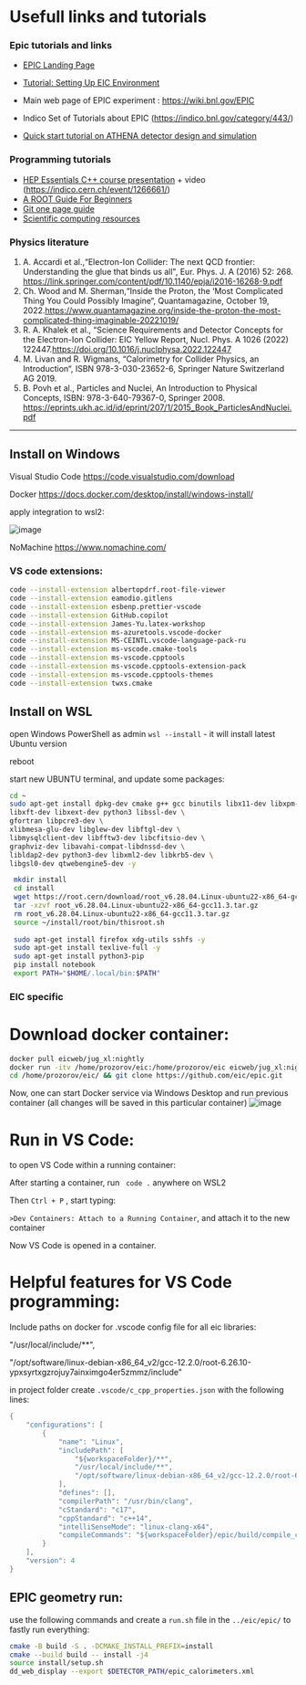 # Usefull links and tutorials
### Epic tutorials and links
* [EPIC Landing Page](https://eic.github.io/documentation/landingpage.html)
* [Tutorial: Setting Up EIC Environment](https://eic.github.io/tutorial-setting-up-environment/02-eic-shell/index.html)
  
* Main web page of EPIC experiment : https://wiki.bnl.gov/EPIC
* Indico Set of Tutorials about EPIC (https://indico.bnl.gov/category/443/)
* [Quick start tutorial on ATHENA detector design and simulation](https://eic.phy.anl.gov/tutorials/eic_tutorial/getting-started/quickstart)


### Programming tutorials
* [HEP Essentials C++ course presentation](https://indico.cern.ch/event/1266661/attachments/2711308/4694049/Essentials.pdf) + video (https://indico.cern.ch/event/1266661/)
* [A ROOT Guide For Beginners](https://root.cern.ch/root/htmldoc/guides/primer/ROOTPrimer.html)
* [Git one page guide](https://rogerdudler.github.io/git-guide/index.html)
* [Scientific computing resources](https://hepsoftwarefoundation.org/training/center.html)




### Physics literature

  1. A. Accardi   et al.,“Electron-Ion Collider: The next QCD frontier: Understanding the glue that binds us all", Eur. Phys. J. A (2016) 52: 268. https://link.springer.com/content/pdf/10.1140/epja/i2016-16268-9.pdf
  2. Ch. Wood and M. Sherman,“Inside the Proton, the ‘Most Complicated Thing You Could Possibly Imagine“,  Quantamagazine, October 19, 2022.https://www.quantamagazine.org/inside-the-proton-the-most-complicated-thing-imaginable-20221019/
  3. R. A. Khalek et al., “Science Requirements and Detector Concepts for the Electron-Ion Collider: EIC Yellow Report, Nucl. Phys. A 1026 (2022) 122447.https://doi.org/10.1016/j.nuclphysa.2022.122447
  4. M. Livan and  R. Wigmans, “Calorimetry for Collider Physics, an Introduction“, ISBN 978-3-030-23652-6, Springer Nature Switzerland AG 2019.
  5. B. Povh et al., Particles and Nuclei, An Introduction to Physical Concepts, ISBN: 978-3-640-79367-0,  Springer 2008.
https://eprints.ukh.ac.id/id/eprint/207/1/2015_Book_ParticlesAndNuclei.pdf



---



## Install on Windows

Visual Studio Code https://code.visualstudio.com/download

Docker https://docs.docker.com/desktop/install/windows-install/

apply integration to wsl2:

![image](https://github.com/aprozo/SetupWSL/assets/33087030/21f471b8-709c-40fe-9869-0b5d90cef718)


NoMachine https://www.nomachine.com/


### VS code extensions:
``` bash
code --install-extension albertopdrf.root-file-viewer 
code --install-extension eamodio.gitlens
code --install-extension esbenp.prettier-vscode
code --install-extension GitHub.copilot
code --install-extension James-Yu.latex-workshop
code --install-extension ms-azuretools.vscode-docker
code --install-extension MS-CEINTL.vscode-language-pack-ru
code --install-extension ms-vscode.cmake-tools
code --install-extension ms-vscode.cpptools
code --install-extension ms-vscode.cpptools-extension-pack
code --install-extension ms-vscode.cpptools-themes
code --install-extension twxs.cmake
```

## Install on WSL
open Windows PowerShell as admin
`wsl --install`  - it will install latest Ubuntu version

reboot

start new UBUNTU terminal, and update some packages:

``` bash
cd ~
sudo apt-get install dpkg-dev cmake g++ gcc binutils libx11-dev libxpm-dev \
libxft-dev libxext-dev python3 libssl-dev \ 
gfortran libpcre3-dev \
xlibmesa-glu-dev libglew-dev libftgl-dev \
libmysqlclient-dev libfftw3-dev libcfitsio-dev \
graphviz-dev libavahi-compat-libdnssd-dev \
libldap2-dev python3-dev libxml2-dev libkrb5-dev \
libgsl0-dev qtwebengine5-dev -y 

 mkdir install 
 cd install 
 wget https://root.cern/download/root_v6.28.04.Linux-ubuntu22-x86_64-gcc11.3.tar.gz 
 tar -xzvf root_v6.28.04.Linux-ubuntu22-x86_64-gcc11.3.tar.gz 
 rm root_v6.28.04.Linux-ubuntu22-x86_64-gcc11.3.tar.gz 
 source ~/install/root/bin/thisroot.sh
 
 sudo apt-get install firefox xdg-utils sshfs -y 
 sudo apt-get install texlive-full -y
 sudo apt-get install python3-pip
 pip install notebook
 export PATH="$HOME/.local/bin:$PATH"
```

### EIC specific

# Download docker container:
``` bash
docker pull eicweb/jug_xl:nightly
docker run -itv /home/prozorov/eic:/home/prozorov/eic eicweb/jug_xl:nightly
cd /home/prozorov/eic/ && git clone https://github.com/eic/epic.git
```

Now, one can start Docker service via Windows Desktop and run previous container (all changes will be saved in this particular container) 
![image](https://github.com/aprozo/SetupWSL/assets/33087030/2f8176f8-dbe2-4304-afb1-ca814d60778c)

# Run in VS Code:
to open VS Code within a running container:

After starting a container, run ``` code .``` anywhere on WSL2

Then `Ctrl + P` , start typing:

`>Dev Containers: Attach to a Running Container`, and attach it to the new container

Now VS Code is opened in a container.


# Helpful features for VS Code programming:
Include paths on docker for .vscode config file for all eic libraries:

"/usr/local/include/**",

"/opt/software/linux-debian-x86_64_v2/gcc-12.2.0/root-6.26.10-ypxsyrtxgzrojuy7ainximgo4er5zmmz/include"

in project folder create `.vscode/c_cpp_properties.json` with the following lines:

```cpp 
{
    "configurations": [
        {
            "name": "Linux",
            "includePath": [
                "${workspaceFolder}/**",
                "/usr/local/include/**",
                "/opt/software/linux-debian-x86_64_v2/gcc-12.2.0/root-6.26.10-ypxsyrtxgzrojuy7ainximgo4er5zmmz/include/**"
            ],
            "defines": [],
            "compilerPath": "/usr/bin/clang",
            "cStandard": "c17",
            "cppStandard": "c++14",
            "intelliSenseMode": "linux-clang-x64",
            "compileCommands": "${workspaceFolder}/epic/build/compile_commands.json"
        }
    ],
    "version": 4
}
```



## EPIC geometry run: 
use the following commands and create a `run.sh` file in the `../eic/epic/` to fastly run everything:
```bash
cmake -B build -S . -DCMAKE_INSTALL_PREFIX=install
cmake --build build -- install -j4
source install/setup.sh
dd_web_display --export $DETECTOR_PATH/epic_calorimeters.xml
```
